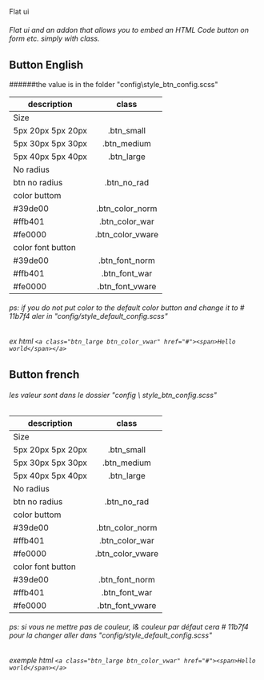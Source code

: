 Flat ui
######  Flat ui and an addon that allows you to embed an HTML Code button on form etc. simply with class.
Button English
------
######the value is in the folder "config\style_btn_config.scss"

| description      | class           |
| -------------    |:---------------:|
|                 Size               |
|5px 20px 5px 20px |.btn_small       |
|5px 30px 5px 30px |.btn_medium      |
|5px 40px 5px 40px |.btn_large       |
|               No radius            |
|btn no radius     |.btn_no_rad      |
|               color buttom         |
|#39de00     	   |.btn_color_norm  |
|#ffb401     	   |.btn_color_war   |
|#fe0000     	   |.btn_color_vware |
|            color font button       |
|#39de00     	   |.btn_font_norm   |
|#ffb401     	   |.btn_font_war    |
|#fe0000      	   |.btn_font_vware  |
###### ps: if you do not put color to the default color button and change it to # 11b7f4 aler in "config/style_default_config.scss"

###### ex html  `<a class="btn_large btn_color_vwar" href="#"><span>Hello world</span></a>`

Button french
------
###### les valeur sont dans le dossier "config \ style_btn_config.scss"

| description      | class           |
| -------------    |:---------------:|
|                 Size               |
|5px 20px 5px 20px |.btn_small       |
|5px 30px 5px 30px |.btn_medium      |
|5px 40px 5px 40px |.btn_large       |
|               No radius            |
|btn no radius     |.btn_no_rad      |
|               color buttom         |
|#39de00     	   |.btn_color_norm  |
|#ffb401     	   |.btn_color_war   |
|#fe0000     	   |.btn_color_vware |
|            color font button       |
|#39de00     	   |.btn_font_norm   |
|#ffb401     	   |.btn_font_war    |
|#fe0000      	   |.btn_font_vware  |

######  ps: si vous ne mettre pas de couleur, l& couleur par défaut cera # 11b7f4 pour la changer aller dans "config/style_default_config.scss"

###### exemple html  `<a class="btn_large btn_color_vwar" href="#"><span>Hello world</span></a>`



